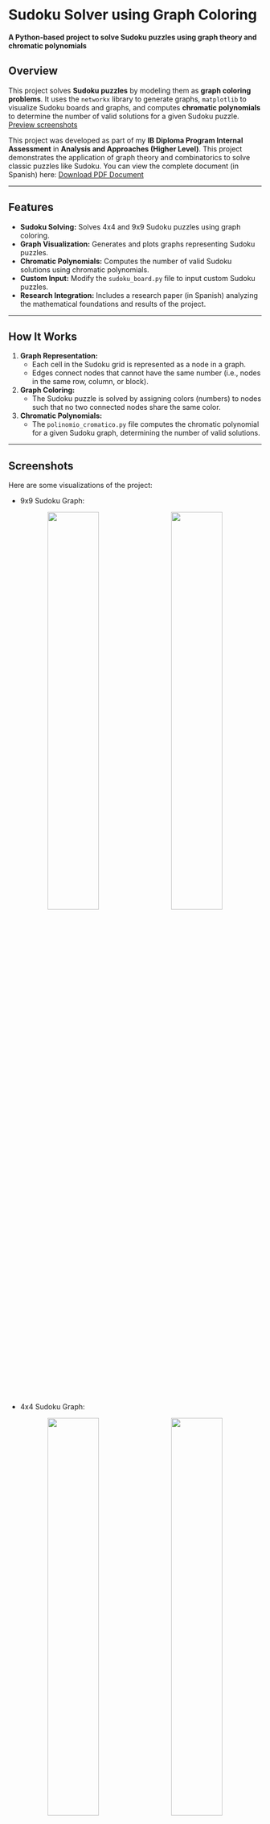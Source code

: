 # **Sudoku Solver using Graph Coloring**  
**A Python-based project to solve Sudoku puzzles using graph theory and chromatic polynomials**  

## **Overview**  
This project solves **Sudoku puzzles** by modeling them as **graph coloring problems**. It uses the `networkx` library to generate graphs, `matplotlib` to visualize Sudoku boards and graphs, and computes **chromatic polynomials** to determine the number of valid solutions for a given Sudoku puzzle.  [Preview screenshots](#screenshots)

This project was developed as part of my **IB Diploma Program Internal Assessment** in **Analysis and Approaches (Higher Level)**. This project demonstrates the application of graph theory and combinatorics to solve classic puzzles like Sudoku. You can view the complete document (in Spanish) here:  [Download PDF Document](https://github.com/user-attachments/files/18630026/TI_AnalisisyEnfoques_NS_Mayo23.pdf)

---

## **Features**  
- **Sudoku Solving:** Solves 4x4 and 9x9 Sudoku puzzles using graph coloring.  
- **Graph Visualization:** Generates and plots graphs representing Sudoku puzzles.  
- **Chromatic Polynomials:** Computes the number of valid Sudoku solutions using chromatic polynomials.  
- **Custom Input:** Modify the `sudoku_board.py` file to input custom Sudoku puzzles.  
- **Research Integration:** Includes a research paper (in Spanish) analyzing the mathematical foundations and results of the project.  

---

## **How It Works**  
1. **Graph Representation:**  
   - Each cell in the Sudoku grid is represented as a node in a graph.  
   - Edges connect nodes that cannot have the same number (i.e., nodes in the same row, column, or block).  
2. **Graph Coloring:**  
   - The Sudoku puzzle is solved by assigning colors (numbers) to nodes such that no two connected nodes share the same color.  
3. **Chromatic Polynomials:**  
   - The `polinomio_cromatico.py` file computes the chromatic polynomial for a given Sudoku graph, determining the number of valid solutions.  

---

## **Screenshots**   <a name="screenshots"></a> 
Here are some visualizations of the project:  

- 9x9 Sudoku Graph:
<p align="center">
  <img src="https://github.com/user-attachments/assets/22dbf25a-9817-41eb-8b3a-1404687a610f" width="45%">&nbsp;&nbsp;&nbsp;&nbsp;
  <img src="https://github.com/user-attachments/assets/90be764d-bc96-4cb9-bf9b-2241ae42f9ab" width="45%">
</p>

- 4x4 Sudoku Graph:
<p align="center">
  <img src="https://github.com/user-attachments/assets/fb099c81-52e9-4954-8739-4c8fdfd0b95b" width="45%">&nbsp;&nbsp;&nbsp;&nbsp;
  <img src="https://github.com/user-attachments/assets/186d16fd-d37e-48bd-ad95-51368193fa53" width="45%">
</p>


---

## **Technologies Used**  
- **Programming Language:** Python  
- **Libraries:**  
  - `networkx` for graph generation and manipulation.  
  - `matplotlib` for plotting Sudoku boards and graphs.  
  - `numpy` for numerical computations.  

---

## **Installation**  
To run this project locally, follow these steps:  
1. Clone the repository:  
   ```bash  
   git clone https://github.com/mqz05/Sudoku-Solver-Graph-Coloring.git
   ```
2. Navigate to the project directory:
   ```bash  
   cd Sudoku-Solver-Graph-Coloring  
   ```
3. Install the required libraries:
   ``` bash
   pip install networkx matplotlib numpy
   ```
4. Modify the sudoku_board.py file to input your Sudoku puzzle.
5. Run the solver (*note, it might take a couple minutes to run, if so, try changing input sudoku*):
   ```bash
   python main.py
   ```
6. To compute chromatic polynomials, set up the input sudoku in the file and run :
   ``` bash
   python polinomio_cromatico.py
   ```

---

## **Credits**  
- Developed by Muqi Zhang
- Inspired by the blog post: [Sudoku Solver using Graph Coloring](https://medium.com/code-science/sudoku-solver-graph-coloring-8f1b4df47072)  

